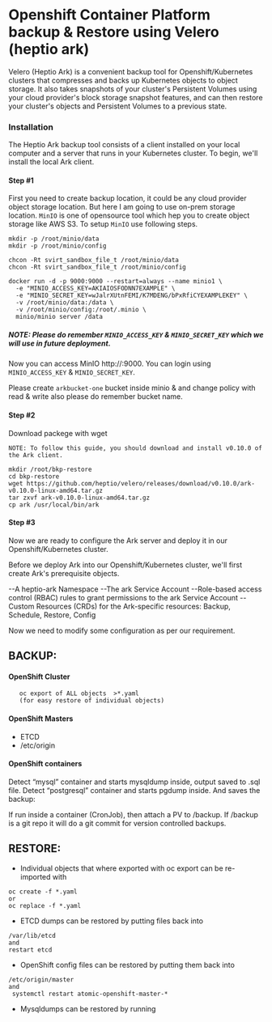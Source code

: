 # Openshift Container Platform backup & Restore using Velero (heptio ark)

Velero (Heptio Ark) is a convenient backup tool for Openshift/Kubernetes clusters that compresses and backs up Kubernetes objects to object storage. It also takes snapshots of your cluster's Persistent Volumes using your cloud provider's block storage snapshot features, and can then restore your cluster's objects and Persistent Volumes to a previous state.
 
### Installation

The Heptio Ark backup tool consists of a client installed on your local computer and a server that runs in your Kubernetes cluster. To begin, we'll install the local Ark client.

#### Step #1

First you need to create backup location, it could be any cloud provider object storage location. But here I am going to use on-prem storage location. ```MinIO``` is one of opensource tool which hep you to create object storage like AWS S3. To setup ```MinIO``` use following steps.

```
mkdir -p /root/minio/data
mkdir -p /root/minio/config

chcon -Rt svirt_sandbox_file_t /root/minio/data
chcon -Rt svirt_sandbox_file_t /root/minio/config

docker run -d -p 9000:9000 --restart=always --name minio1 \
  -e "MINIO_ACCESS_KEY=AKIAIOSFODNN7EXAMPLE" \
  -e "MINIO_SECRET_KEY=wJalrXUtnFEMI/K7MDENG/bPxRfiCYEXAMPLEKEY" \
  -v /root/minio/data:/data \
  -v /root/minio/config:/root/.minio \
  minio/minio server /data
```
##### NOTE: Please do remember ```MINIO_ACCESS_KEY``` & ```MINIO_SECRET_KEY``` which we will use in future deployment.

Now you can access MinIO http://<serverIP>:9000. You can login using ```MINIO_ACCESS_KEY``` & ```MINIO_SECRET_KEY```.
 
Please create ```arkbucket-one``` bucket inside minio & and change policy with read & write also please do remember bucket name.

#### Step #2

Download packege with wget

```NOTE: To follow this guide, you should download and install v0.10.0 of the Ark client.```

```
mkdir /root/bkp-restore
cd bkp-restore
wget https://github.com/heptio/velero/releases/download/v0.10.0/ark-v0.10.0-linux-amd64.tar.gz
tar zxvf ark-v0.10.0-linux-amd64.tar.gz
cp ark /usr/local/bin/ark
```

#### Step #3

Now we are ready to configure the Ark server and deploy it in our Openshift/Kubernetes cluster.

Before we deploy Ark into our Openshift/Kubernetes cluster, we'll first create Ark's prerequisite objects. 

--A heptio-ark Namespace
--The ark Service Account
--Role-based access control (RBAC) rules to grant permissions to the ark Service Account
--Custom Resources (CRDs) for the Ark-specific resources: Backup, Schedule, Restore, Config

Now we need to modify some configuration as per our requirement.


## BACKUP:

#### OpenShift Cluster

```
   oc export of ALL objects  >*.yaml
   (for easy restore of individual objects)
````

#### OpenShift Masters

- ETCD
- /etc/origin

#### OpenShift containers
Detect “mysql” container and starts mysqldump inside,
output saved to .sql file.
Detect “postgresql” container and starts pgdump inside.
And saves the backup:

If run inside a container (CronJob), then attach a PV to /backup.
If /backup is a git repo it will do a git commit for version controlled backups.

## RESTORE:

- Individual objects that where exported with oc export can be re-imported with 
```
oc create -f *.yaml
or 
oc replace -f *.yaml
```

-  ETCD dumps can be restored by putting files back into 
```
/var/lib/etcd
and 
restart etcd
```

-  OpenShift config files can be restored by putting them back into 
```
/etc/origin/master
and
 systemctl restart atomic-openshift-master-*
```

-  Mysqldumps can be restored by running 

```oc -n $PROJECT exec $POD — /usr/bin/sh -c ‘PATH=$PATH:/opt/rh/mysql55/root/usr/bin:/opt/rh/rh-mysql56/root/usr/bin/ mysql -h 127.0.0.1 -u $MYSQL_USER –password=$MYSQL_PASSWORD $MYSQL_DATABASE’ </backup/mysql/$PROJECT/$DC.sql
```

